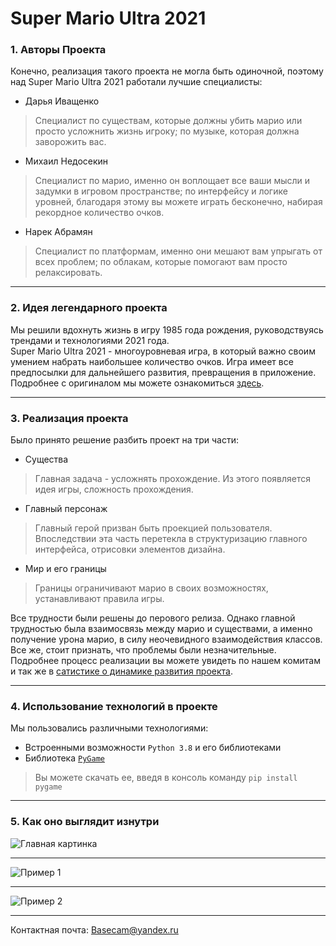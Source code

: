 Super Mario Ultra 2021
========================
### 1.	Авторы Проекта ###

  Конечно, реализация такого проекта не могла быть одиночной, поэтому над Super Mario Ultra 2021 работали лучшие специалисты:
* Дарья Иващенко
> Специалист по существам, которые должны убить марио или просто усложнить жизнь игроку; по музыке, которая должна заворожить вас.
* Михаил Недосекин
> Специалист по марио, именно он воплощает все ваши мысли и задумки в игровом пространстве; по интерфейсу и логике уровней, благодаря этому вы можете играть бесконечно, набирая рекордное количество очков.
* Нарек Абрамян
> Специалист по платформам, именно они мешают вам упрыгать от всех проблем; по облакам, которые помогают вам просто релаксировать.

---

### 2. Идея легендарного проекта ###
  Мы решили вдохнуть жизнь в игру 1985 года рождения, руководствуясь трендами и технологиями 2021 года.  
  Super Mario Ultra 2021 - многоуровневая игра, в который важно своим умением набрать наибольшее количество очков. Игра имеет все предпосылки для дальнейшего развития, превращения в приложение.  
  Подробнее с оригиналом мы можете ознакомиться [здесь](http://ru.wikipedia.org/wiki/Super_Mario_Bros. "Super Mario Bros.").
  
  ---

### 3. Реализация проекта ###
Было принято решение разбить проект на три части:
* Существа
> Главная задача - усложнять прохождение. Из этого появляется идея игры, сложность прохождения.
* Главный персонаж
> Главный герой призван быть проекцией пользователя. Впоследствии эта часть перетекла в структуризацию главного интерфейса, отрисовки элементов дизайна.
* Мир и его границы
> Границы ограничивают марио в своих возможностях, устанавливают правила игры.


Все трудности были решены до перового релиза. Однако главной трудностью была взаимосвязь между марио и существами, а именно получение урона марио, в силу неочевидного взаимодействия классов.
Все же, стоит признать, что проблемы были незначительные.  
Подробнее процесс реализации вы можете увидеть по нашем комитам и так же в [сатистике о динамике развития проекта](http://github.com/Mnedo/project_pygame/graphs/contributors "Статистика завития.").

---

### 4. Использование технологий в проекте ###
Мы пользовались различными технологиями:
* Встроенными возможности `Python 3.8` и его библиотеками
* Библиотека [`PyGame`](http://www.pygame.org/ "Подробнее о PyGame")
> Вы можете скачать ее, введя в консоль команду `pip install pygame`

---

### 5. Как оно выглядит изнутри ###
![Главная картинка](https://github.com/Mnedo/project_pygame/blob/master/Data/super%20mario.jpg "Super mario 2021")

---

![Пример 1](https://github.com/Mnedo/project_pygame/blob/master/Data/mario_screen_1.jpg "Super mario 2021 Геймплэй")

---

![Пример 2](https://github.com/Mnedo/project_pygame/blob/master/Data/mario_screen_2.jpg "Super mario 2021 Геймплэй")

---

Контактная почта: <Basecam@yandex.ru>
